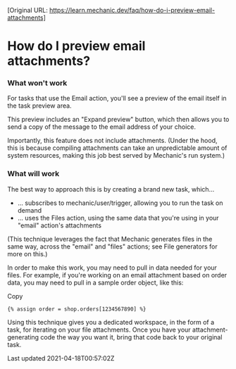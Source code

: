 [Original URL: https://learn.mechanic.dev/faq/how-do-i-preview-email-attachments]

# How do I preview email attachments?

### What won't work

For tasks that use the Email action, you'll see a preview of the email itself in the task preview area.

This preview includes an "Expand preview" button, which then allows you to send a copy of the message to the email address of your choice.

Importantly, this feature does not include attachments. (Under the hood, this is because compiling attachments can take an unpredictable amount of system resources, making this job best served by Mechanic's run system.)

### What will work

The best way to approach this is by creating a brand new task, which...

- ... subscribes to mechanic/user/trigger, allowing you to run the task on demand
- ... uses the Files action, using the same data that you're using in your "email" action's attachments

(This technique leverages the fact that Mechanic generates files in the same way, across the "email" and "files" actions; see File generators for more on this.)

In order to make this work, you may need to pull in data needed for your files. For example, if you're working on an email attachment based on order data, you may need to pull in a sample order object, like this:

Copy

    {% assign order = shop.orders[1234567890] %}

Using this technique gives you a dedicated workspace, in the form of a task, for iterating on your file attachments. Once you have your attachment-generating code the way you want it, bring that code back to your original task.

Last updated 2021-04-18T00:57:02Z